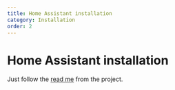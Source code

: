 ```yaml
---
title: Home Assistant installation
category: Installation
order: 2
---
```


# Home Assistant installation

Just follow the [read me](https://github.com/congatudo/congatudo-add-on) from the project.
